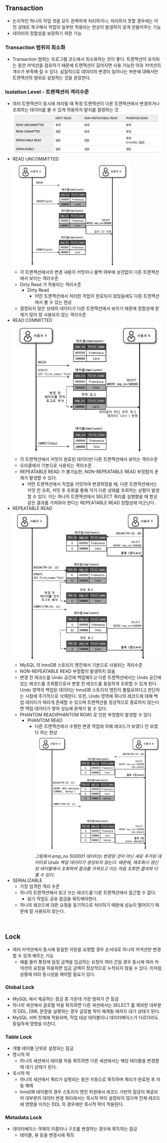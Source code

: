 ## Transaction
- 논리적인 하나의 작업 셋을 모두 완벽하게 처리하거나, 처리하지 못할 경우에는 이전 상태로 복구해서
작업의 일부만 적용되는 현상이 발생하지 않게 만들어주는 기능
- 데이터의 정합성을 보장하기 위한 기능

### Transaction 범위의 최소화
- Transaction 범위는 프로그램 코드에서 최소화하는 것이 좋다. 트랜잭션이 유지되는 동안 커넥션을
점유하기 때문에 트랜잭션이 길어지면 사용 가능한 여유 커넥션의 개수가 부족해 질 수 있다. 실질적으로
데이터의 변경이 일어나는 부분에 대해서만 트랜잭션의 범위로 설정하는 것을 권장한다.

### Isolation Level - 트랜잭션의 격리수준
- 여러 트랜잭션이 동시에 처리될 때 특정 트랜잭션이 다른 트랜잭션에서 변경하거나 조회하는 데이터를 볼 수 있게
허용하지 말지를 결정하는 것  
![img.png](img/isolation-level.png)
- READ UNCOMMITTED
  ![img_1.png](img/read-uncommitted.png)  
  - 각 트랜잭션에서의 변경 내용이 커밋이나 롤백 여부에 상관없이 다른 트랜잭션에서 보이는 격리수준
  - Dirty Read 가 허용되는 격리수준
    - Dirty Read
      - 어떤 트랜잭션에서 처리한 작업이 완료되지 않았음에도 다른 트랜잭션에서 볼 수 있는 현상
  - 결정되지 않은 상태의 데이터가 다른 트랜잭션에서 보이기 때문에 정합성에 문제가 많아 잘 사용되지 않는 격리수준
- READ COMMITTED
  ![img.png](img/read-commited.png)  
  - 각 트랜잭션에서 커밋이 완료된 데이터만 다른 트랜잭션에서 보이는 격리수준
  - 오라클에서 기본으로 사용되는 격리수준
  - REPEATABLE READ 가 불가능한, NON-REPEATABLE READ 부정합의 문제가 발생할 수 있다.
    - 어떤 트랜잭션에서 작업을 커밋하여 변경하였을 때, 다른 트랜잭션에서는 커밋 전 조회, 커밋 후 조회를 통해
    각기 다른 상태를 조회하는 상황이 발생할 수 있다. 이는 하나의 트랜잭션에서 SELECT 쿼리를 실행했을 때 항상
    같은 결과를 가져와야 한다는 REPEATABLE READ 정합성에 어긋난다.
- REPEATABLE READ
  ![img.png](img/repeatable-read.png)  
  - MySQL 의 InnoDB 스토리지 엔진에서 기본으로 사용되는 격리수준
  - NON-REPEATABLE READ 부정합이 발생하지 않음
  - 변경 전 레코드를 Undo 공간에 백업해두고 다른 트랜잭션에서는 Undo 공간에 있는 레코드를 조회함으로서
  변경 전 레코드를 동일하게 조회할 수 있게 된다. Undo 영역의 백업된 데이터는 InnoDB 스토리지 엔진이 불필요하다고
  판단하는 시점에 주기적으로 삭제한다. 또한, Undo 영역에 하나의 레코드에 대해 백업 데이터가 여러개 존재할 수 있으며
  트랜잭션을 정상적으로 종료하지 않는다면 백업 데이터가 쌓여 성능에 문제가 될 수 있다.
  - PHANTOM READ(PHANTOM ROW) 로 인한 부정합이 발생할 수 있다.
    - PHANTOM READ
      - 다른 트랜잭션에서 수행한 변경 작업에 의해 레코드가 보였다 안 보였다 하는 현상
        ![img.png](phantom-read.png)  
        *그림에서 emp_no 500001 데이터는 변경된 것이 아닌 새로 추가된 데이터로 Undo 백업 데이터가 
        생성되지 않는다. 때문에, 재조회시 갱신된 테이블에서 조회하여 결과를 가져오고 이는 처음 조회한 결과와 다를 수 있다.*
- SERIALIZABLE
  - 가장 엄격한 격리 수준
  - 하나의 트랜잭션에서 읽고 쓰는 레코드를 다른 트랜잭션에서 접근할 수 없다.
    - 읽기 작업도 공유 잠금을 획득해야한다.
  - 하나의 레코드에 대한 요청을 동기적으로 처리하기 때문에 성능이 떨어지기 때문에 잘 사용되지 않는다.

<br/>

## Lock
- 여러 커넥션에서 동시에 동일한 자원을 요청할 경우 순서대로 하나의 커넥션만 변경할 수 있게 해주는 기능
  - 예를 들어 통장에 일정 금액을 입금하는 요청이 여러 건일 경우 동시에 여러 커넥션의 요청을 허용하면
    입금 금액이 정상적으로 누적되지 않을 수 있다. 이처럼 상황에 따라 동시성을 제어할 필요가 있다.

### Global Lock
- MySQL 에서 제공하는 잠금 중 가운데 가장 범위가 큰 잠금
- 하나의 세션에서 글로벌 락을 획득하면 다른 세션에서는 SELECT 를 제외한 대부분의 DDL, DML 문장을
  실행하는 경우 글로벌 락이 해제될 때까지 대기 상태가 된다.
- MySQL 서버 전체에 적용되며, 작업 대상 테이블이나 데이터베이스가 다르더라도 동일하게 영향을 미친다.

### Table Lock
- 개별 테이블 단위로 설정되는 잠금
- 명시적 락
  - 하나의 세션에서 테이블 락을 획득하면 다른 세션에서는 해당 테이블을 변경할 때 대기 상태가 된다.
- 묵시적 락
  - 하나의 세션에서 쿼리가 실행되는 동안 자동으로 획득하며 쿼리가 완료된 후 자동 해제
  - InnoDB 테이블의 경우 스토리지 엔진 차원에서 레코드 기반의 잠금이 제공되어 대부분의 데이터 변경
    쿼리에서는 묵시적 락이 설정되지 않으며 전체 레코드에 영향을 미치는 DDL 의 경우에만 묵시적 락이
    적용된다.

### Metadata Lock
- 데이터베이스 객체의 이름이나 구조를 변경하는 경우에 획득하는 잠금
  - 테이블, 뷰 등을 변경시에 획득